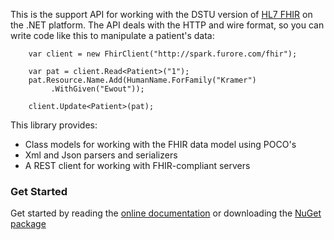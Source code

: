 This is the support API for working with the DSTU version of [HL7 FHIR][1] on the .NET platform. The API deals with the HTTP and wire format, so you can write code like this to manipulate a patient's data: 

```
	var client = new FhirClient("http://spark.furore.com/fhir");

	var pat = client.Read<Patient>("1");
	pat.Resource.Name.Add(HumanName.ForFamily("Kramer")
    	 .WithGiven("Ewout"));

	client.Update<Patient>(pat);
```

This library provides:
* Class models for working with the FHIR data model using POCO's
* Xml and Json parsers and serializers
* A REST client for working with FHIR-compliant servers

### Get Started ###
Get started by reading the [online documentation][3] or downloading the [NuGet package][2] 

[1]: http://www.hl7.org/fhir
[2]: http://www.nuget.org/packages/Hl7.Fhir
[3]: http://http://ewoutkramer.github.io/fhir-net-api